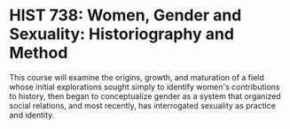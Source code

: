 # HIST 738: Women, Gender and Sexuality: Historiography and Method

This course will examine the origins, growth, and maturation of a field whose initial explorations sought simply to identify women's contributions to history, then began to conceptualize gender as a system that organized social relations, and most recently, has interrogated sexuality as practice and identity.